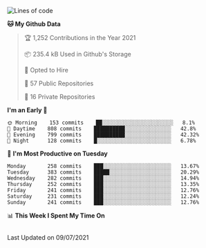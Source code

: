 <!--<a href="https://markmelnic.com" target="_blank">
  <img height="150px" align="center" src="https://github-readme-stats.vercel.app/api?username=markmelnic&hide_border=true&show_icons=true&include_all_commits=true&count_private=true&line_height=21&theme=graywhite"/>
  <img height="150px" align="center" src="https://github-readme-stats.vercel.app/api/top-langs/?username=markmelnic&hide=html&hide_border=true&layout=compact&line_height=21&&theme=graywhite "/>
  <img height="150px" align="center" src="https://github-readme-stats.vercel.app/api/wakatime?username=markmelnic&hide=html&hide_border=true&layout=compact&theme=graywhite"/></a>-->

<!--START_SECTION:waka-->
![Lines of code](https://img.shields.io/badge/From%20Hello%20World%20I%27ve%20Written-145885%20lines%20of%20code-blue)

**🐱 My Github Data** 

> 🏆 1,252 Contributions in the Year 2021
 > 
> 📦 235.4 kB Used in Github's Storage 
 > 
> 💼 Opted to Hire
 > 
> 📜 57 Public Repositories 
 > 
> 🔑 16 Private Repositories  
 > 
**I'm an Early 🐤** 

```text
🌞 Morning    153 commits    ██░░░░░░░░░░░░░░░░░░░░░░░   8.1% 
🌆 Daytime    808 commits    ██████████░░░░░░░░░░░░░░░   42.8% 
🌃 Evening    799 commits    ██████████░░░░░░░░░░░░░░░   42.32% 
🌙 Night      128 commits    █░░░░░░░░░░░░░░░░░░░░░░░░   6.78%

```
📅 **I'm Most Productive on Tuesday** 

```text
Monday       258 commits    ███░░░░░░░░░░░░░░░░░░░░░░   13.67% 
Tuesday      383 commits    █████░░░░░░░░░░░░░░░░░░░░   20.29% 
Wednesday    282 commits    ███░░░░░░░░░░░░░░░░░░░░░░   14.94% 
Thursday     252 commits    ███░░░░░░░░░░░░░░░░░░░░░░   13.35% 
Friday       241 commits    ███░░░░░░░░░░░░░░░░░░░░░░   12.76% 
Saturday     231 commits    ███░░░░░░░░░░░░░░░░░░░░░░   12.24% 
Sunday       241 commits    ███░░░░░░░░░░░░░░░░░░░░░░   12.76%

```


📊 **This Week I Spent My Time On** 

```text
```


 Last Updated on 09/07/2021
<!--END_SECTION:waka-->
